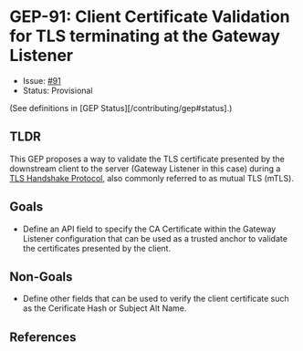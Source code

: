 # GEP-91: Client Certificate Validation for TLS terminating at the Gateway Listener

* Issue: [#91](https://github.com/kubernetes-sigs/gateway-api/issues/91)
* Status: Provisional

(See definitions in [GEP Status][/contributing/gep#status].)

## TLDR

This GEP proposes a way to validate the TLS certificate presented by the downstream client to the server
(Gateway Listener in this case) during a [TLS Handshake Protocol][], also commonly referred to as mutual TLS (mTLS).

## Goals
- Define an API field to specify the CA Certificate within the Gateway Listener configuration that can be used as a trusted anchor to validate the certificates presented by the client.

## Non-Goals
- Define other fields that can be used to verify the client certificate such as the Cerificate Hash or Subject Alt Name. 

## References

[TLS Handshake Protocol]: https://www.rfc-editor.org/rfc/rfc5246#section-7.4
[Certificate Path Validation]: https://www.rfc-editor.org/rfc/rfc5280#section-6

